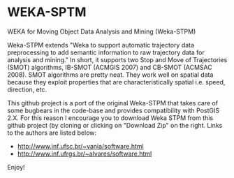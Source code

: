 WEKA-SPTM
=========

WEKA for Moving Object Data Analysis and Mining (Weka-STPM)

Weka-STPM extends "Weka to support automatic trajectory data preprocessing to add semantic information to raw trajectory data for analysis and mining." In short, it supports two Stop and Move of Trajectories (SMOT) algorithms, IB-SMOT (ACMGIS 2007) and CB-SMOT (ACMSAC 2008). SMOT algorithms are pretty neat. They work well on spatial data because they exploit properties that are characteristically spatial i.e. speed, direction, etc.

This github project is a port of the original Weka-STPM that takes care of some bugbears in the code-base and provides compatibility with PostGIS 2.X. For this reason I encourage you to download Weka STPM from this github project (by cloning or clicking on "Download Zip" on the right. Links to the authors are listed below: 

* http://www.inf.ufsc.br/~vania/software.html
* http://www.inf.ufrgs.br/~alvares/software.html
	
Enjoy!

